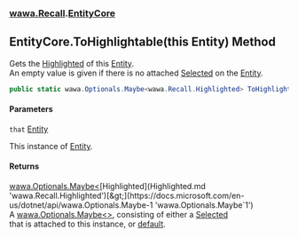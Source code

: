 ### [wawa.Recall](wawa.Recall.md 'wawa.Recall').[EntityCore](EntityCore.md 'wawa.Recall.EntityCore')

## EntityCore.ToHighlightable(this Entity) Method

Gets the [Highlighted](Highlighted.md 'wawa.Recall.Highlighted') of this [Entity](Entity.md 'wawa.Recall.Entity').  
An empty value is given if there is no attached [Selected](Selected.md 'wawa.Recall.Selected') on the [Entity](Entity.md 'wawa.Recall.Entity').

```csharp
public static wawa.Optionals.Maybe<wawa.Recall.Highlighted> ToHighlightable(this wawa.Recall.Entity that);
```
#### Parameters

<a name='wawa.Recall.EntityCore.ToHighlightable(thiswawa.Recall.Entity).that'></a>

`that` [Entity](Entity.md 'wawa.Recall.Entity')

This instance of [Entity](Entity.md 'wawa.Recall.Entity').

#### Returns
[wawa.Optionals.Maybe&lt;](https://docs.microsoft.com/en-us/dotnet/api/wawa.Optionals.Maybe-1 'wawa.Optionals.Maybe`1')[Highlighted](Highlighted.md 'wawa.Recall.Highlighted')[&gt;](https://docs.microsoft.com/en-us/dotnet/api/wawa.Optionals.Maybe-1 'wawa.Optionals.Maybe`1')  
A [wawa.Optionals.Maybe&lt;&gt;](https://docs.microsoft.com/en-us/dotnet/api/wawa.Optionals.Maybe-1 'wawa.Optionals.Maybe`1'), consisting of either a [Selected](Selected.md 'wawa.Recall.Selected')  
that is attached to this instance, or [default](https://docs.microsoft.com/en-us/dotnet/csharp/language-reference/keywords/default 'https://docs.microsoft.com/en-us/dotnet/csharp/language-reference/keywords/default').